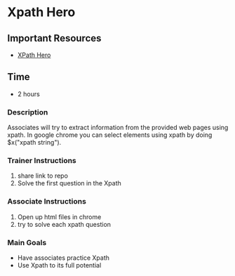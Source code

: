 # Xpath Hero

## Important Resources
- [XPath Hero](https://github.com/adamranieri/XPath-Hero)

## Time
- 2 hours

### Description
Associates will try to extract information from the provided web pages using xpath. In google chrome you can select elements using xpath by doing $x("xpath string").

### Trainer Instructions
1. share link to repo
2. Solve the first question in the Xpath

### Associate Instructions
1. Open up html files in chrome
2. try to solve each xpath question

### Main Goals
- Have associates practice Xpath
- Use Xpath to its full potential

